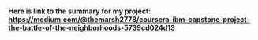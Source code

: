 #### Here is link to the summary for my project:  https://medium.com/@themarsh2778/coursera-ibm-capstone-project-the-battle-of-the-neighborhoods-5739cd024d13
